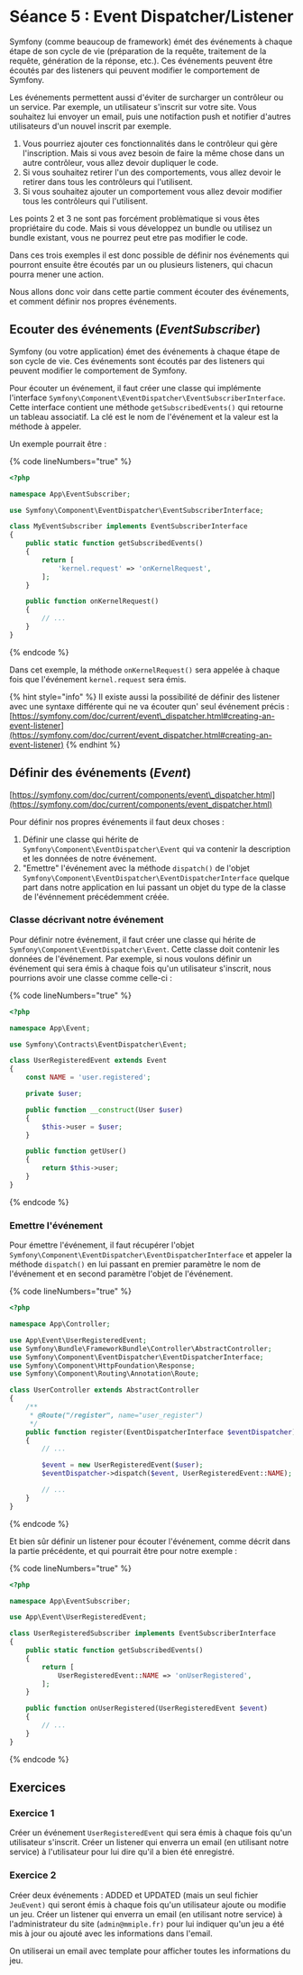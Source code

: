 # Séance 5 : Event Dispatcher/Listener

Symfony (comme beaucoup de framework) émét des événements à chaque étape de son cycle de vie (préparation de la requête, traitement de la requête, génération de la réponse, etc.). Ces événements peuvent être écoutés par des listeners qui peuvent modifier le comportement de Symfony.

Les événements permettent aussi d'éviter de surcharger un contrôleur ou un service. Par exemple, un utilisateur s'inscrit sur votre site. Vous souhaitez lui envoyer un email, puis une notifaction push et notifier d'autres utilisateurs d'un nouvel inscrit par exemple.

1. Vous pourriez ajouter ces fonctionnalités dans le contrôleur qui gère l'inscription. Mais si vous avez besoin de faire la même chose dans un autre contrôleur, vous allez devoir dupliquer le code.
2. Si vous souhaitez retirer l'un des comportements, vous allez devoir le retirer dans tous les contrôleurs qui l'utilisent.
3. Si vous souhaitez ajouter un comportement vous allez devoir modifier tous les contrôleurs qui l'utilisent.

Les points 2 et 3 ne sont pas forcément problèmatique si vous êtes propriétaire du code. Mais si vous développez un bundle ou utilisez un bundle existant, vous ne pourrez peut etre pas modifier le code.

Dans ces trois exemples il est donc possible de définir nos événements qui pourront ensuite être écoutés par un ou plusieurs listeners, qui chacun pourra mener une action.

Nous allons donc voir dans cette partie comment écouter des événements, et comment définir nos propres événements.

## Ecouter des événements (_EventSubscriber_)

Symfony (ou votre application) émet des événements à chaque étape de son cycle de vie. Ces événements sont écoutés par des listeners qui peuvent modifier le comportement de Symfony.

Pour écouter un événement, il faut créer une classe qui implémente l'interface `Symfony\Component\EventDispatcher\EventSubscriberInterface`. Cette interface contient une méthode `getSubscribedEvents()` qui retourne un tableau associatif. La clé est le nom de l'événement et la valeur est la méthode à appeler.

Un exemple pourrait être :

{% code lineNumbers="true" %}
```php
<?php

namespace App\EventSubscriber;

use Symfony\Component\EventDispatcher\EventSubscriberInterface;

class MyEventSubscriber implements EventSubscriberInterface
{
    public static function getSubscribedEvents()
    {
        return [
            'kernel.request' => 'onKernelRequest',
        ];
    }

    public function onKernelRequest()
    {
        // ...
    }
}

```
{% endcode %}

Dans cet exemple, la méthode `onKernelRequest()` sera appelée à chaque fois que l'événement `kernel.request` sera émis.

{% hint style="info" %}
Il existe aussi la possibilité de définir des listener avec une syntaxe différente qui ne va écouter qun' seul événement précis : [https://symfony.com/doc/current/event\_dispatcher.html#creating-an-event-listener](https://symfony.com/doc/current/event_dispatcher.html#creating-an-event-listener)
{% endhint %}

## Définir des événements (_Event_)

[https://symfony.com/doc/current/components/event\_dispatcher.html](https://symfony.com/doc/current/components/event_dispatcher.html)

Pour définir nos propres événements il faut deux choses :

1. Définir une classe qui hérite de `Symfony\Component\EventDispatcher\Event` qui va contenir la description et les données de notre événement.
2. "Emettre" l'événement avec la méthode `dispatch()` de l'objet `Symfony\Component\EventDispatcher\EventDispatcherInterface` quelque part dans notre application en lui passant un objet du type de la classe de l'événnement précédemment créée.

### Classe décrivant notre événement

Pour définir notre événement, il faut créer une classe qui hérite de `Symfony\Component\EventDispatcher\Event`. Cette classe doit contenir les données de l'événement. Par exemple, si nous voulons définir un événement qui sera émis à chaque fois qu'un utilisateur s'inscrit, nous pourrions avoir une classe comme celle-ci :

{% code lineNumbers="true" %}
```php
<?php

namespace App\Event;

use Symfony\Contracts\EventDispatcher\Event;

class UserRegisteredEvent extends Event
{
    const NAME = 'user.registered';

    private $user;

    public function __construct(User $user)
    {
        $this->user = $user;
    }

    public function getUser()
    {
        return $this->user;
    }
}

```
{% endcode %}

### Emettre l'événement

Pour émettre l'événement, il faut récupérer l'objet `Symfony\Component\EventDispatcher\EventDispatcherInterface` et appeler la méthode `dispatch()` en lui passant en premier paramètre le nom de l'événement et en second paramètre l'objet de l'événement.

{% code lineNumbers="true" %}
```php
<?php

namespace App\Controller;

use App\Event\UserRegisteredEvent;
use Symfony\Bundle\FrameworkBundle\Controller\AbstractController;
use Symfony\Component\EventDispatcher\EventDispatcherInterface;
use Symfony\Component\HttpFoundation\Response;
use Symfony\Component\Routing\Annotation\Route;

class UserController extends AbstractController
{
    /**
     * @Route("/register", name="user_register")
     */
    public function register(EventDispatcherInterface $eventDispatcher): Response
    {
        // ...

        $event = new UserRegisteredEvent($user);
        $eventDispatcher->dispatch($event, UserRegisteredEvent::NAME);

        // ...
    }
}

```
{% endcode %}

Et bien sûr définir un listener pour écouter l'événement, comme décrit dans la partie précédente, et qui pourrait être pour notre exemple :

{% code lineNumbers="true" %}
```php
<?php

namespace App\EventSubscriber;

use App\Event\UserRegisteredEvent;

class UserRegisteredSubscriber implements EventSubscriberInterface
{
    public static function getSubscribedEvents()
    {
        return [
            UserRegisteredEvent::NAME => 'onUserRegistered',
        ];
    }

    public function onUserRegistered(UserRegisteredEvent $event)
    {
        // ...
    }
}

```
{% endcode %}

## Exercices

### Exercice 1

Créer un événement `UserRegisteredEvent` qui sera émis à chaque fois qu'un utilisateur s'inscrit. Créer un listener qui enverra un email (en utilisant notre service) à l'utilisateur pour lui dire qu'il a bien été enregistré.

### Exercice 2

Créer deux événements : ADDED et UPDATED (mais un seul fichier `JeuEvent)` qui seront émis à chaque fois qu'un utilisateur ajoute ou modifie un jeu. Créer un listener qui enverra un email (en utilisant notre service) à l'administrateur du site (`admin@mmiple.fr)` pour lui indiquer qu'un jeu a été mis à jour ou ajouté avec les informations dans l'email.

On utiliserai un email avec template pour afficher toutes les informations du jeu.
